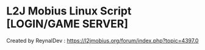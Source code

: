 # L2J Mobius Linux Script [LOGIN/GAME SERVER]

Created by ReynalDev  : https://l2jmobius.org/forum/index.php?topic=4397.0
